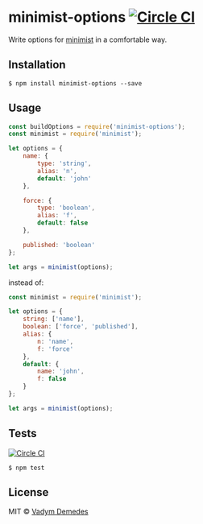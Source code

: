 # minimist-options [![Circle CI](https://circleci.com/gh/vdemedes/minimist-options.svg?style=svg)](https://circleci.com/gh/vdemedes/minimist-options)

Write options for [minimist](https://npmjs.org/package/minimist) in a comfortable way.

## Installation

```
$ npm install minimist-options --save
```


## Usage

```js
const buildOptions = require('minimist-options');
const minimist = require('minimist');

let options = {
	name: {
		type: 'string',
		alias: 'n',
		default: 'john'
	},

	force: {
		type: 'boolean',
		alias: 'f',
		default: false
	},

	published: 'boolean'
};

let args = minimist(options);
```

instead of:

```js
const minimist = require('minimist');

let options = {
	string: ['name'],
	boolean: ['force', 'published'],
	alias: {
		n: 'name',
		f: 'force'
	},
	default: {
		name: 'john',
		f: false
	}
};

let args = minimist(options);
```

## Tests

[![Circle CI](https://circleci.com/gh/vdemedes/minimist-options.svg?style=svg)](https://circleci.com/gh/vdemedes/minimist-options)

```
$ npm test
```

## License

MIT © [Vadym Demedes](http://vadimdemedes.com)
